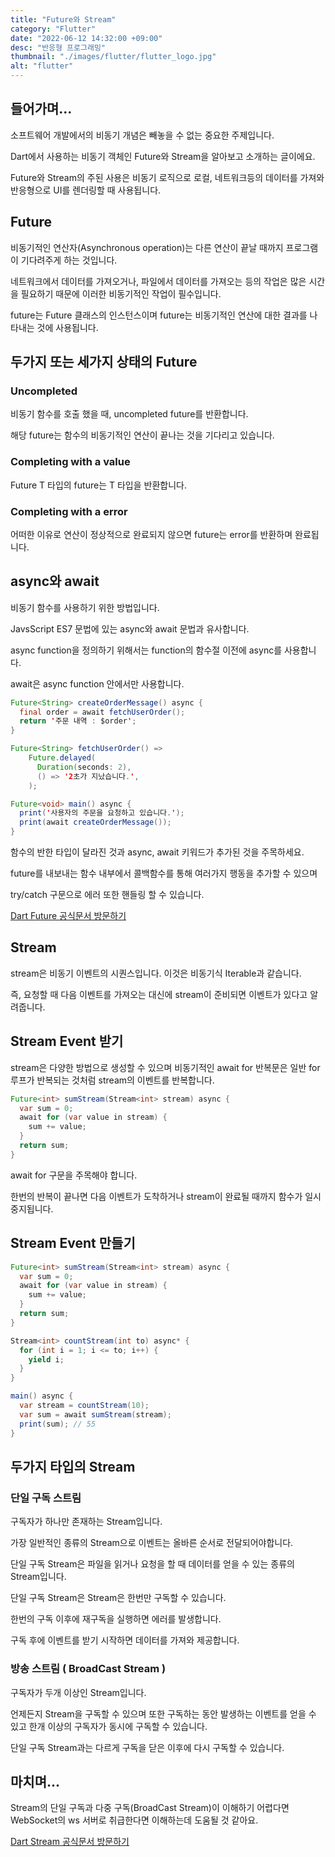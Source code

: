 ```yaml
---
title: "Future와 Stream"
category: "Flutter"
date: "2022-06-12 14:32:00 +09:00"
desc: "반응형 프로그래밍"
thumbnail: "./images/flutter/flutter_logo.jpg"
alt: "flutter"
---
```


## 들어가며... 
소프트웨어 개발에서의 비동기 개념은 빼놓을 수 없는 중요한 주제입니다.

Dart에서 사용하는 비동기 객체인 Future와 Stream을 알아보고 소개하는 글이에요.

Future와 Stream의 주된 사용은 비동기 로직으로 로컬, 네트워크등의 데이터를 가져와 반응형으로 UI를 렌더링할 때 사용됩니다.

## Future
비동기적인 연산자(Asynchronous operation)는 다른 연산이 끝날 때까지 프로그램이 기다려주게 하는 것입니다.

네트워크에서 데이터를 가져오거나, 파일에서 데이터를 가져오는 등의 작업은 많은 시간을 필요하기 때문에 이러한 비동기적인 작업이 필수입니다.

future는 Future 클래스의 인스턴스이며 future는 비동기적인 연산에 대한 결과를 나타내는 것에 사용됩니다.

## 두가지 또는 세가지 상태의 Future

### Uncompleted
비동기 함수를 호출 했을 때, uncompleted future를 반환합니다.

해당 future는 함수의 비동기적인 연산이 끝나는 것을 기다리고 있습니다.

### Completing with a value
Future T 타입의 future는 T 타입을 반환합니다.

### Completing with a error
어떠한 이유로 연산이 정상적으로 완료되지 않으면 future는 error를 반환하며 완료됩니다.

## async와 await
비동기 함수를 사용하기 위한 방법입니다.

JavsScript ES7 문법에 있는 async와 await 문법과 유사합니다.

async function을 정의하기 위해서는 function의 함수절 이전에 async를 사용합니다.

await은 async function 안에서만 사용합니다.

``` java
Future<String> createOrderMessage() async {
  final order = await fetchUserOrder();
  return '주문 내역 : $order';
}

Future<String> fetchUserOrder() =>
    Future.delayed(
      Duration(seconds: 2),
      () => '2초가 지났습니다.',
    );

Future<void> main() async {
  print('사용자의 주문을 요청하고 있습니다.');
  print(await createOrderMessage());
}
```
함수의 반한 타입이 달라진 것과 async, await 키워드가 추가된 것을 주목하세요.

future를 내보내는 함수 내부에서 콜백함수를 통해 여러가지 행동을 추가할 수 있으며 

try/catch 구문으로 에러 또한 핸들링 할 수 있습니다.

<a href="https://dart.dev/codelabs/async-await" target="_blank">Dart Future 공식문서 방문하기</a>

## Stream
stream은 비동기 이벤트의 시퀀스입니다. 이것은 비동기식 Iterable과 같습니다.

즉, 요청할 때 다음 이벤트를 가져오는 대신에 stream이 준비되면 이벤트가 있다고 알려줍니다.

## Stream Event 받기
stream은 다양한 방법으로 생성할 수 있으며 비동기적인 await for 반복문은 일반 for 루프가 반복되는 것처럼 stream의 이벤트를 반복합니다.

```java
Future<int> sumStream(Stream<int> stream) async {
  var sum = 0;
  await for (var value in stream) {
    sum += value;
  }
  return sum;
}
```

await for 구문을 주목해야 합니다.

한번의 반복이 끝나면 다음 이벤트가 도착하거나 stream이 완료될 때까지 함수가 일시 중지됩니다.

## Stream Event 만들기
```java
Future<int> sumStream(Stream<int> stream) async {
  var sum = 0;
  await for (var value in stream) {
    sum += value;
  }
  return sum;
}

Stream<int> countStream(int to) async* {
  for (int i = 1; i <= to; i++) {
    yield i;
  }
}

main() async {
  var stream = countStream(10);
  var sum = await sumStream(stream);
  print(sum); // 55
}
```

## 두가지 타입의 Stream

### 단일 구독 스트림
구독자가 하나만 존재하는 Stream입니다.

가장 일반적인 종류의 Stream으로 이벤트는 올바른 순서로 전달되어야합니다. 

단일 구독 Stream은 파일을 읽거나 요청을 할 때 데이터를 얻을 수 있는 종류의 Stream입니다.

단일 구독 Stream은 Stream은 한번만 구독할 수 있습니다.

한번의 구독 이후에 재구독을 실행하면 에러를 발생합니다.

구독 후에 이벤트를 받기 시작하면 데이터를 가져와 제공합니다. 

### 방송 스트림 ( BroadCast Stream )
구독자가 두개 이상인 Stream입니다.

언제든지 Stream을 구독할 수 있으며 또한 구독하는 동안 발생하는 이벤트를 얻을 수 있고 한개 이상의 구독자가 동시에 구독할 수 있습니다.

단일 구독 Stream과는 다르게 구독을 닫은 이후에 다시 구독할 수 있습니다.

## 마치며...
Stream의 단일 구독과 다중 구독(BroadCast Stream)이 이해하기 어렵다면 WebSocket의 ws 서버로 취급한다면 이해하는데 도움될 것 같아요.

<a href="https://dart.dev/tutorials/language/streams" target="_blank">Dart Stream 공식문서 방문하기</a>
